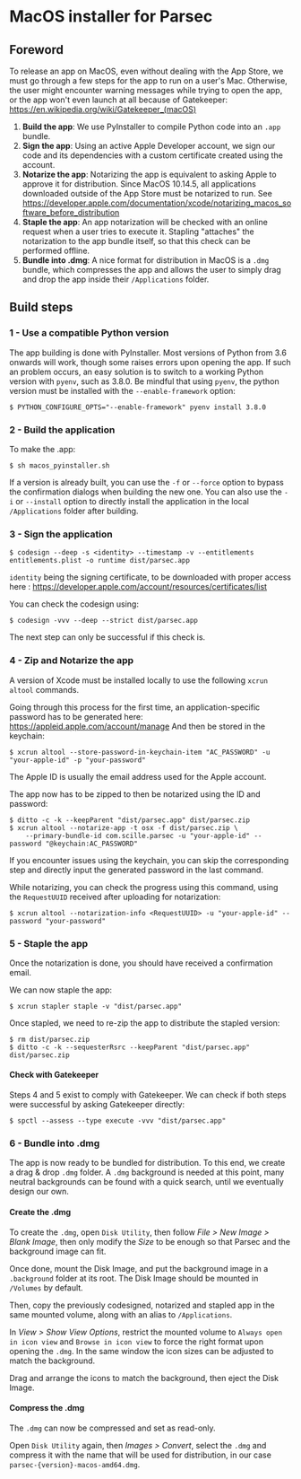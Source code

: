 MacOS installer for Parsec
==========================

Foreword
--------

To release an app on MacOS, even without dealing with the App Store, we must go through a few steps for the app to run on a user's Mac. Otherwise, the user might encounter warning messages while trying to open the app, or the app won't even launch at all because of Gatekeeper: https://en.wikipedia.org/wiki/Gatekeeper_(macOS)

1. __Build the app__: We use PyInstaller to compile Python code into an `.app` bundle.
2. __Sign the app__: Using an active Apple Developer account, we sign our code and its dependencies with a custom certificate created using the account.
3. __Notarize the app__: Notarizing the app is equivalent to asking Apple to approve it for distribution. Since MacOS 10.14.5, all applications downloaded outside of the App Store must be notarized to run. See https://developer.apple.com/documentation/xcode/notarizing_macos_software_before_distribution
4. __Staple the app__: An app notarization will be checked with an online request when a user tries to execute it. Stapling "attaches" the notarization to the app bundle itself, so that this check can be performed offline.
5. __Bundle into .dmg__: A nice format for distribution in MacOS is a `.dmg` bundle, which compresses the app and allows the user to simply drag and drop the app inside their `/Applications` folder.

Build steps
-----------

### 1 - Use a compatible Python version

The app building is done with PyInstaller. Most versions of Python from 3.6 onwards will work, though some raises errors upon opening the app. If such an problem occurs, an easy solution is to switch to a working Python version with `pyenv`, such as 3.8.0.
Be mindful that using `pyenv`, the python version must be installed with the `--enable-framework` option:
```shell
$ PYTHON_CONFIGURE_OPTS="--enable-framework" pyenv install 3.8.0
```


### 2 - Build the application

To make the .app:

```shell
$ sh macos_pyinstaller.sh
```

If a version is already built, you can use the `-f` or `--force` option to bypass the confirmation dialogs when building the new one.
You can also use the `-i` or `--install` option to directly install the application in the local `/Applications` folder after building.


### 3 - Sign the application

```shell
$ codesign --deep -s <identity> --timestamp -v --entitlements entitlements.plist -o runtime dist/parsec.app
```

`identity` being the signing certificate, to be downloaded with proper access here : https://developer.apple.com/account/resources/certificates/list

You can check the codesign using:
```shell
$ codesign -vvv --deep --strict dist/parsec.app
```
The next step can only be successful if this check is.


### 4 - Zip and Notarize the app

A version of Xcode must be installed locally to use the following `xcrun altool` commands.

Going through this process for the first time, an application-specific password has to be generated here:
https://appleid.apple.com/account/manage
And then be stored in the keychain:
```shell
$ xcrun altool --store-password-in-keychain-item "AC_PASSWORD" -u "your-apple-id" -p "your-password"
```

The Apple ID is usually the email address used for the Apple account.

The app now has to be zipped to then be notarized using the ID and password:

```shell
$ ditto -c -k --keepParent "dist/parsec.app" dist/parsec.zip
$ xcrun altool --notarize-app -t osx -f dist/parsec.zip \
    --primary-bundle-id com.scille.parsec -u "your-apple-id" --password "@keychain:AC_PASSWORD"
```

If you encounter issues using the keychain, you can skip the corresponding step and directly input the generated password in the last command.

While notarizing, you can check the progress using this command, using the `RequestUUID` received after uploading for notarization:

```shell
$ xcrun altool --notarization-info <RequestUUID> -u "your-apple-id" --password "your-password"
```


### 5 - Staple the app

Once the notarization is done, you should have received a confirmation email.

We can now staple the app:

```shell
$ xcrun stapler staple -v "dist/parsec.app"
```

Once stapled, we need to re-zip the app to distribute the stapled version:

```shell
$ rm dist/parsec.zip
$ ditto -c -k --sequesterRsrc --keepParent "dist/parsec.app" dist/parsec.zip
```

#### Check with Gatekeeper

Steps 4 and 5 exist to comply with Gatekeeper.
We can check if both steps were successful by asking Gatekeeper directly:

```shell
$ spctl --assess --type execute -vvv "dist/parsec.app"
```


### 6 - Bundle into .dmg

The app is now ready to be bundled for distribution. To this end, we create a drag & drop `.dmg` folder.
A `.dmg` background is needed at this point, many neutral backgrounds can be found with a quick search, until we eventually design our own.

#### Create the .dmg

To create the `.dmg`, open `Disk Utility`, then follow *File > New Image > Blank Image*, then only modify the *Size* to be enough so that Parsec and the background image can fit.

Once done, mount the Disk Image, and put the background image in a `.background` folder at its root. The Disk Image should be mounted in `/Volumes` by default.

Then, copy the previously codesigned, notarized and stapled app in the same mounted volume, along with an alias to `/Applications`.

In *View > Show View Options*, restrict the mounted volume to `Always open in icon view` and `Browse in icon view` to force the right format upon opening the `.dmg`. In the same window the icon sizes can be adjusted to match the background.

Drag and arrange the icons to match the background, then eject the Disk Image.

#### Compress the .dmg

The `.dmg` can now be compressed and set as read-only.

Open `Disk Utility` again, then *Images > Convert*, select the `.dmg` and compress it with the name that will be used for distribution, in our case `parsec-{version}-macos-amd64.dmg`.
